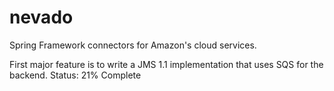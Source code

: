 nevado
======

Spring Framework connectors for Amazon's cloud services.

First major feature is to write a JMS 1.1 implementation that uses SQS for the backend.  Status: 21% Complete
